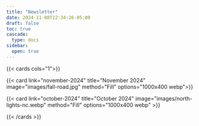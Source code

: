 ```yaml
---
title: "Newsletter"
date: 2024-11-08T22:34:26-05:00
draft: false
toc: true
cascade:
  type: docs
sidebar:
  open: true
---
```


{{< cards cols="1">}}

{{< card link="november-2024" title="November 2024" image="images/fall-road.jpg" method="Fill" options="1000x400 webp">}}

{{< card link="october-2024" title="October 2024" image="images/north-lights-nc.webp" method="Fill" options="1000x400 webp" >}}

{{< /cards >}}

